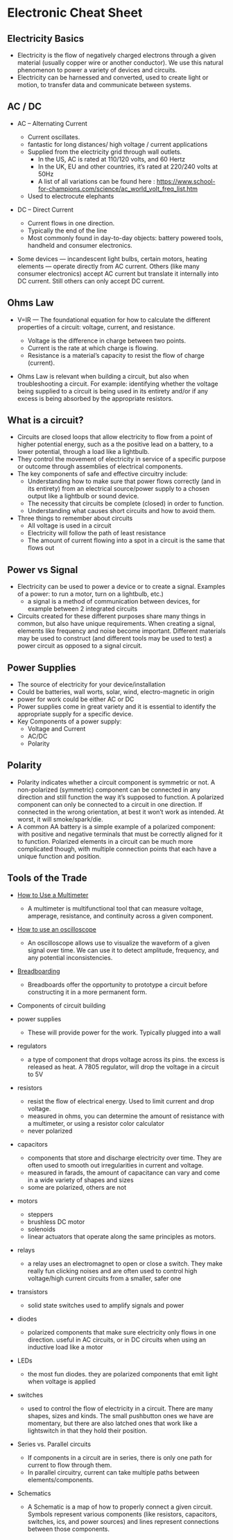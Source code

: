 # Electronic Cheat Sheet

## Electricity Basics
* Electricity is the flow of negatively charged electrons through a given material (usually copper wire or another conductor). We use this natural phenomenon to power a variety of devices and circuits.
* Electricity can be harnessed and converted, used to create light or motion, to transfer data and communicate between systems.

## AC / DC
* AC – Alternating Current
   * Current oscillates.
   * fantastic for long distances/ high voltage / current applications
   * Supplied from the electricity grid through wall outlets.
     * In the US, AC is rated at 110/120 volts, and 60 Hertz
     * In the UK, EU and other countries, it’s rated at 220/240 volts at 50Hz
     * A list of all variations can be found here : https://www.school-for-champions.com/science/ac_world_volt_freq_list.htm
   * Used to electrocute elephants

* DC – Direct Current
   * Current flows in one direction.
   * Typically the end of the line
   * Most commonly found in day-to-day objects: battery powered tools, handheld and consumer electronics.

* Some devices — incandescent light bulbs, certain motors, heating elements — operate directly from AC current. Others (like many consumer electronics) accept AC current but translate it internally into DC current. Still others can only accept DC current.

## Ohms Law
* V=IR — The foundational equation for how to calculate the different properties of a circuit: voltage, current, and resistance.  
  * Voltage is the difference in charge between two points.
  * Current is the rate at which charge is flowing.
  * Resistance is a material’s capacity to resist the flow of charge (current).

* Ohms Law is relevant when building a circuit, but also when troubleshooting a circuit. For example:  identifying whether the voltage being supplied to a circuit is being used in its entirety and/or if any excess is being absorbed by the appropriate resistors.

## What is a circuit?
* Circuits are closed loops that allow electricity to flow from a point of higher potential energy, such as a the positive lead on a battery, to a lower potential, through a load like a lightbulb.
* They control the movement of electricity in service of a specific purpose or outcome through assemblies of electrical components.
* The key components of safe and effective circuitry include:
  * Understanding how to make sure that power flows correctly (and in its entirety) from an electrical source/power supply to a chosen output like a lightbulb or sound device.
  * The necessity that circuits be complete (closed) in order to function.
  * Understanding what causes short circuits and how to avoid them.
* Three things to remember about circuits
  * All voltage is used in a circuit
  * Electricity will follow the path of least resistance
  * The amount of current flowing into a spot in a circuit is the same that flows out

## Power vs Signal
* Electricity can be used to power a device or to create a signal. Examples of a power: to run a motor, turn on a lightbulb, etc.)
  * a signal is a method of communication between devices, for example between 2 integrated circuits
* Circuits created for these different purposes share many things in common, but also have unique requirements. When creating a signal, elements like frequency and noise become important. Different materials may be used to construct (and different tools may be used to test) a power circuit as opposed to a signal circuit.

## Power Supplies
* The source of electricity for your device/installation
* Could be batteries, wall worts, solar, wind, electro-magnetic in origin
* power for work could be either AC or DC
* Power supplies come in great variety and it is essential to identify the appropriate supply for a specific device.
* Key Components of a power supply:
  * Voltage and Current
  * AC/DC
  * Polarity

## Polarity
* Polarity indicates whether a circuit component is symmetric or not. A non-polarized (symmetric) component can be connected in any direction and still function the way it’s supposed to function. A polarized component can only be connected to a circuit in one direction. If connected in the wrong orientation, at best it won’t work as intended. At worst, it will smoke/spark/die.
* A common AA battery is a simple example of a polarized component: with positive and negative terminals that must be correctly aligned for it to function. Polarized elements in a circuit can be much more complicated though, with multiple connection points that each have a unique function and position.

## Tools of the Trade
* [How to Use a Multimeter](https://learn.sparkfun.com/tutorials/how-to-use-a-multimeter)
  * A multimeter is multifunctional tool that can measure voltage, amperage, resistance, and continuity across a given component.

* [How to use an oscilloscope](https://learn.sparkfun.com/tutorials/how-to-use-an-oscilloscope)
  * An oscilloscope allows use to visualize the waveform of a given signal over time. We can use it to detect amplitude, frequency, and any potential inconsistencies.
  
* [Breadboarding](https://learn.sparkfun.com/tutorials/how-to-use-a-breadboard)
  * Breadboards offer the opportunity to prototype a circuit before constructing it in a more permanent form. 


* Components of circuit building

* power supplies
  * These will provide power for the work. Typically plugged into a wall
* regulators
  * a type of component that drops voltage across its pins. the excess is released as heat. A 7805 regulator, will drop the voltage in a circuit to 5V
* resistors
  * resist the flow of electrical energy. Used to limit current and drop voltage.
  * measured in ohms, you can determine the amount of resistance with a multimeter, or using a resistor color calculator
  * never polarized
* capacitors
  * components that store and discharge electricity over time. They are often used to smooth out irregularities in current and voltage.
  * measured in farads, the amount of capacitance can vary and come in a wide variety of shapes and sizes
  * some are polarized, others are not
* motors
  * steppers
  * brushless DC motor
  * solenoids
  * linear actuators that operate along the same principles as motors.
* relays
  * a relay uses an electromagnet to open or close a switch. They make really fun clicking noises and are often used to control high voltage/high current circuits from a smaller, safer one
* transistors
  * solid state switches used to amplify signals and power
* diodes
  * polarized components that make sure electricity only flows in one direction. useful in AC circuits, or in DC circuits when using an inductive load like a motor
* LEDs
  * the most fun diodes. they are polarized components that emit light when voltage is applied
* switches
  * used to control the flow of electricity in a circuit. There are many shapes, sizes and kinds. The small pushbutton ones we have are momentary, but there are also latched ones that work like a lightswitch in that they hold their position.
* Series vs. Parallel circuits
  * If components in a circuit are in series, there is only one path for current to flow through them.  
  * In parallel circuitry, current can take multiple paths between elements/components.
* Schematics
  * A Schematic is a map of how to properly connect a given circuit. Symbols represent various components (like resistors, capacitors, switches, ics, and power sources)  and lines represent connections between those components.
